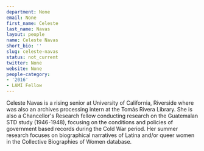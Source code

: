 ```yaml
---
department: None
email: None
first_name: Celeste
last_name: Navas
layout: people
name: Celeste Navas
short_bio: ''
slug: celeste-navas
status: not_current
twitter: None
website: None
people-category:
- '2016'
- LAMI Fellow
---
```


Celeste Navas is a rising senior at University of California, Riverside where was also an archives processing intern at the Tomás Rivera Library. She is also a Chancellor's Research fellow conducting research on the Guatemalan STD study (1946-1948), focusing on the conditions and policies of government based records during the Cold War period. Her summer research focuses on biographical narratives of Latina and/or queer women in the Collective Biographies of Women database.

